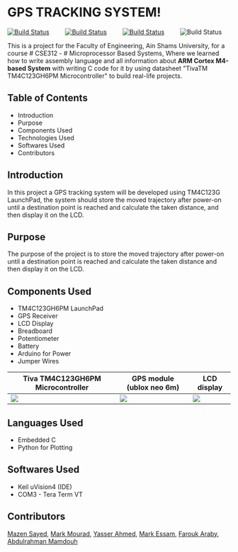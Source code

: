 
# GPS TRACKING SYSTEM! 

[![Build Status](https://img.shields.io/badge/C-90%25-green)](https://travis-ci.org/joemccann/dillinger) &nbsp;&nbsp;&nbsp;&nbsp;&nbsp;&nbsp;&nbsp;&nbsp;[![Build Status](https://img.shields.io/badge/Python-10%25-green)](https://travis-ci.org/joemccann/dillinger) &nbsp;&nbsp;&nbsp;&nbsp;&nbsp;&nbsp;&nbsp;&nbsp;[![Build Status](https://img.shields.io/badge/commit%20activity-3weeks-blue)](https://travis-ci.org/joemccann/dillinger) &nbsp;&nbsp;&nbsp;&nbsp;&nbsp;&nbsp;&nbsp;&nbsp;![Build Status](https://img.shields.io/badge/contributors-6-green)
<br />

This is a project for the Faculty of Engineering, Ain Shams University, for a course # CSE312 - # Microprocessor Based Systems, Where we learned how to write assembly language and all information about **ARM Cortex M4-based System** with writing C code for it by using datasheet "TivaTM TM4C123GH6PM Microcontroller" to build real-life projects.




## Table of Contents

- Introduction
- Purpose
- Components Used
- Technologies Used
- Softwares Used
- Contributors


## Introduction

In this project a GPS tracking system will be developed using TM4C123G LaunchPad, the system should store the moved trajectory after power-on until a destination point is reached and calculate the taken distance, and then display it on the LCD.


##  Purpose

The purpose of the project is to store the moved trajectory after power-on until a destination point is reached and calculate the taken distance and then display it on the LCD.


## Components Used

- TM4C123GH6PM LaunchPad
- GPS Receiver
- LCD Display 
- Breadboard 
- Potentiometer 
- Battery
- Arduino for Power 
- Jumper Wires


| Tiva TM4C123GH6PM Microcontroller | GPS module (ublox neo 6m) | LCD display |
| ------ | ------ | ------ |
| ![](https://ram-e-shop.com/wp-content/uploads/2018/09/tivac_launchpad_new.jpg) | ![](https://static.wixstatic.com/media/03d28e_f71ca661a4b341afac233b328760eefc~mv2.jpg/v1/fill/w_1024,h_1024,al_c,q_85/03d28e_f71ca661a4b341afac233b328760eefc~mv2.jpg ) |![](https://hackster.imgix.net/uploads/attachments/665769/iic-i2c-1602-font-b-lcd-b-font-display-module-green-screen-for-font-b-arduino_6cUs6JT40z.jpg?auto=compress%2Cformat&w=900&h=675&fit=min ) |



## Languages Used

- Embedded C
- Python for Plotting


## Softwares Used

- Keil uVision4 (IDE)
- COM3 - Tera Term VT


## Contributors

[Mazen Sayed](https://github.com/Mazensayed91), [Mark Mourad](https://github.com/markmourad26), [Yasser Ahmed](https://github.com/YasserAhmedMoh), [Mark Essam](https://github.com/markessam12), [Farouk Araby](https://github.com/0rvant), [Abdulrahman Mamdouh](https://github.com/abdumamdouh)

